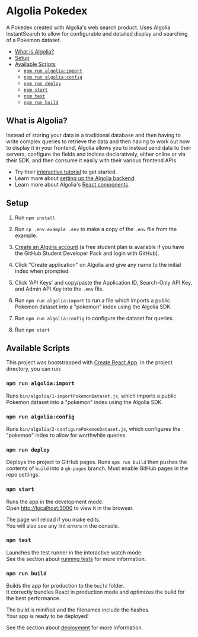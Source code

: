 # Algolia Pokedex

A Pokedex created with Algolia's web search product. Uses Algolia InstantSearch to allow for configurable and detailed display and searching of a Pokemon dataset.

<!-- @import "[TOC]" {cmd="toc" depthFrom=2 depthTo=6 orderedList=false} -->

<!-- code_chunk_output -->

- [What is Algolia?](#what-is-algolia)
- [Setup](#setup)
- [Available Scripts](#available-scripts)
  - [`npm run algolia:import`](#npm-run-algoliaimport)
  - [`npm run algolia:config`](#npm-run-algoliaconfig)
  - [`npm run deploy`](#npm-run-deploy)
  - [`npm start`](#npm-start)
  - [`npm test`](#npm-test)
  - [`npm run build`](#npm-run-build)

<!-- /code_chunk_output -->

## What is Algolia?

Instead of storing your data in a traditional database and then having to write complex queries to retrieve the data and then having to work out how to display it in your frontend, Algolia allows you to instead send data to their servers, configure the fields and indices declaratively, either online or via their SDK, and then consume it easily with their various frontend APIs.

- Try their [interactive tutorial](https://www.algolia.com/doc/onboarding/) to get started.
- Learn more about [setting up the Algolia backend](https://www.algolia.com/doc/guides/getting-started/how-algolia-works/).
- Learn more about Algolia's [React components](https://www.algolia.com/doc/api-reference/widgets/react/).

## Setup

1. Run `npm install`

2. Run `cp .env.example .env` to make a copy of the `.env` file from the example.

3. [Create an Algolia account](https://www.algolia.com/users/sign_up) (a free student plan is available if you have the GitHub Student Developer Pack and login with GitHub).

4. Click "Create application" on Algolia and give any name to the initial index when prompted.

5. Click 'API Keys' and copy/paste the Application ID, Search-Only API Key, and Admin API Key into the `.env` file.

6. Run `npm run algolia:import` to run a file which imports a public Pokemon dataset into a "pokemon" index using the Algolia SDK.

7. Run `npm run algolia:config` to configure the dataset for queries.

8. Run `npm start`

## Available Scripts

This project was bootstrapped with [Create React App](https://github.com/facebook/create-react-app). In the project directory, you can run:

### `npm run algolia:import`

Runs `bin/algolia/1-importPokemonDataset.js`, which imports a public Pokemon dataset into a "pokemon" index using the Algolia SDK.

### `npm run algolia:config`

Runs `bin/algolia/2-configurePokemonDataset.js`, which configures the "pokemon" index to allow for worthwhile queries.

### `npm run deploy`

Deploys the project to GitHub pages. Runs `npm run build` then pushes the contents of `build` into a `gh-pages` branch. Must enable GitHub pages in the repo settings.

### `npm start`

Runs the app in the development mode.<br />
Open [http://localhost:3000](http://localhost:3000) to view it in the browser.

The page will reload if you make edits.<br />
You will also see any lint errors in the console.

### `npm test`

Launches the test runner in the interactive watch mode.<br />
See the section about [running tests](https://facebook.github.io/create-react-app/docs/running-tests) for more information.

### `npm run build`

Builds the app for production to the `build` folder.<br />
It correctly bundles React in production mode and optimizes the build for the best performance.

The build is minified and the filenames include the hashes.<br />
Your app is ready to be deployed!

See the section about [deployment](https://facebook.github.io/create-react-app/docs/deployment) for more information.
